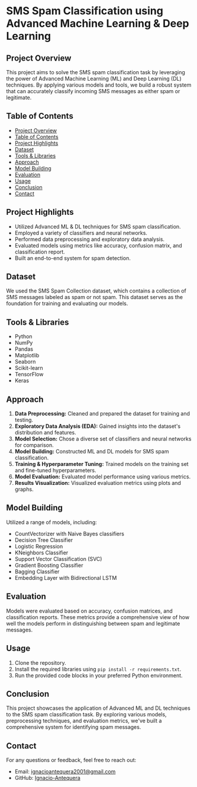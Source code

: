 # SMS Spam Classification using Advanced Machine Learning & Deep Learning

## Project Overview

This project aims to solve the SMS spam classification task by leveraging the power of Advanced Machine Learning (ML) and Deep Learning (DL) techniques. By applying various models and tools, we build a robust system that can accurately classify incoming SMS messages as either spam or legitimate.

## Table of Contents

- [Project Overview](#project-overview)
- [Table of Contents](#table-of-contents)
- [Project Highlights](#project-highlights)
- [Dataset](#dataset)
- [Tools & Libraries](#tools--libraries)
- [Approach](#approach)
- [Model Building](#model-building)
- [Evaluation](#evaluation)
- [Usage](#usage)
- [Conclusion](#conclusion)
- [Contact](#contact)

## Project Highlights

- Utilized Advanced ML & DL techniques for SMS spam classification.
- Employed a variety of classifiers and neural networks.
- Performed data preprocessing and exploratory data analysis.
- Evaluated models using metrics like accuracy, confusion matrix, and classification report.
- Built an end-to-end system for spam detection.

## Dataset

We used the SMS Spam Collection dataset, which contains a collection of SMS messages labeled as spam or not spam. This dataset serves as the foundation for training and evaluating our models.

## Tools & Libraries

- Python
- NumPy
- Pandas
- Matplotlib
- Seaborn
- Scikit-learn
- TensorFlow
- Keras

## Approach

1. **Data Preprocessing:** Cleaned and prepared the dataset for training and testing.
2. **Exploratory Data Analysis (EDA):** Gained insights into the dataset's distribution and features.
3. **Model Selection:** Chose a diverse set of classifiers and neural networks for comparison.
4. **Model Building:** Constructed ML and DL models for SMS spam classification.
5. **Training & Hyperparameter Tuning:** Trained models on the training set and fine-tuned hyperparameters.
6. **Model Evaluation:** Evaluated model performance using various metrics.
7. **Results Visualization:** Visualized evaluation metrics using plots and graphs.

## Model Building

Utilized a range of models, including:
- CountVectorizer with Naive Bayes classifiers
- Decision Tree Classifier
- Logistic Regression
- KNeighbors Classifier
- Support Vector Classification (SVC)
- Gradient Boosting Classifier
- Bagging Classifier
- Embedding Layer with Bidirectional LSTM

## Evaluation

Models were evaluated based on accuracy, confusion matrices, and classification reports. These metrics provide a comprehensive view of how well the models perform in distinguishing between spam and legitimate messages.

## Usage

1. Clone the repository.
2. Install the required libraries using `pip install -r requirements.txt`.
3. Run the provided code blocks in your preferred Python environment.

## Conclusion

This project showcases the application of Advanced ML and DL techniques to the SMS spam classification task. By exploring various models, preprocessing techniques, and evaluation metrics, we've built a comprehensive system for identifying spam messages.

## Contact

For any questions or feedback, feel free to reach out:
- Email: ignacioantequera2001@gmail.com
- GitHub: [Ignacio-Antequera](https://github.com/Ignacio-Antequera)
